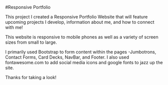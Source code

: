 #Responsive Portfolio

This project I created a Responsive Portfolio Website that will feature upcoming projects I develop, information about me, and how to connect with me!

This website is responsive to mobile phones as well as a variety of screen sizes from small to large.

I primarily used Bootstrap to form content within the pages -Jumbotrons, Contact Forms, Card Decks, NavBar, and Footer. I also used fontawesome.com to add social media icons and google fonts to jazz up the site.

Thanks for taking a look!
